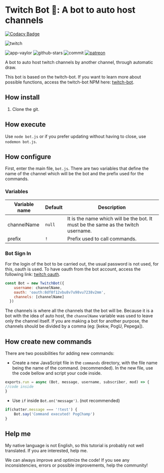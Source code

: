 # Twitch Bot 🤖: A bot to auto host channels

[![Codacy Badge](https://api.codacy.com/project/badge/Grade/4843be63952142a3be09af2cdd3722e1)](https://app.codacy.com/manual/dtayrone1/twitchHost-bot?utm_source=github.com&utm_medium=referral&utm_content=mekpower/twitchHost-bot&utm_campaign=Badge_Grade_Dashboard)

![twitch]

![app-vaylor][app]  ![github-stars][stars] ![commit][last-commit] [![patreon][patreon]](https://www.patreon.com/bePatron?u=19783035)

A bot to auto host twitch channels by another channel, through automatic draw.

This bot is based on the twitch-bot. If you want to learn more about possible functions, access the twitch-bot NPM here: [twitch-bot].

## How install

1. Clone the git.

## How execute

Use `node bot.js` or if you prefer updating without having to close, use `nodemon bot.js`.

## How configure

First, enter the main file, `bot.js`. There are two variables that define the name of the channel which will be the bot and the prefix used for the commands.

### Variables

Variable name | Default | Description
---|---|---|
channelName | `null` | It is the name which will be the bot. It must be the same as the twitch username.
prefix | `!` | Prefix used to call commands.

### Bot Sign In

For the login of the bot to be carried out, the usual password is not used, for this, oauth is used. To have oauth from the bot account, access the following link: [twitch oauth].

```javascript
const Bot = new TwitchBot({
    username: channelName,
    oauth: 'oauth:8df8f12vbu8v7u98vu7238v2mm',
    channels: [channelName]
  })
```

The channels is where all the channels that the bot will be. Because it is a bot with the idea of auto host, the `channelName` variable was used to leave only the channel itself. If you are making a bot for another purpose, the channels should be divided by a comma (eg: [kekw, PogU, Pepega]).

## How create new commands

There are two possibilities for adding new commands:

* Create a new JavaScript file in the `commands` directory, with the file name being the name of the command. (recommended). In the new file, use the code bellow and script your code inside.

```javascript
exports.run = async (Bot, message, username, subscriber, mod) => {
//code inside
}
```

* Use `if` inside `Bot.on('message')`. (not recommended)

```javascript
if(chatter.message === '!test') {
    Bot.say('Command executed! PogChamp')
}
```
## Help me

My native language is not English, so this tutorial is probably not well translated. If you are interested, help me.

We can always improve and optimize the code! If you see any inconsistencies, errors or possible improvements, help the community!

[app]: https://img.shields.io/appveyor/ci/mekpower/twitchHost-bot/master
[stars]: https://img.shields.io/github/stars/mekpower/twitchHost-bot?style=social
[twitch oauth]: https://twitchapps.com/tmi/
[last-commit]: https://img.shields.io/github/last-commit/mekpower/twitchHost-bot
[twitch-bot]: https://www.npmjs.com/package/twitch-bot
[twitch]:https://upload.wikimedia.org/wikipedia/commons/c/c6/Twitch_logo_%28wordmark_only%29.svg
[patreon]:https://img.shields.io/badge/patreon-donate-green.svg